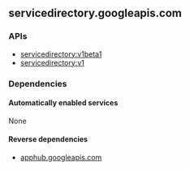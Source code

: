 ## servicedirectory.googleapis.com

### APIs

* [ servicedirectory:v1beta1 ]( https://servicedirectory.googleapis.com/$discovery/rest?version=v1beta1 )
* [ servicedirectory:v1 ]( https://servicedirectory.googleapis.com/$discovery/rest?version=v1 )

### Dependencies

#### Automatically enabled services

None

#### Reverse dependencies

* [apphub.googleapis.com](../apphub.googleapis.com/)
